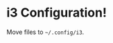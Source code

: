 # i3 Configuration!
[](https://github.com/JelleLa/linux/blob/master/images/i3.png)
Move files to `~/.config/i3`. 
